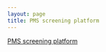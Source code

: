 ```yaml
---
layout: page
title: PMS screening platform
---
```


[PMS screening platform](https://v5xogt-tao0ho-chang.shinyapps.io/PMS_analysis/)
